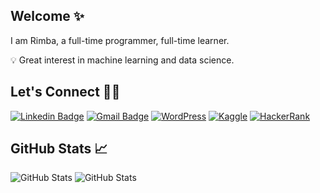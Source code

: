 ## Welcome ✨
I am Rimba, a full-time programmer, full-time learner.

💡 Great interest in machine learning and data science.

## Let's Connect 👌🏻
[![Linkedin Badge](https://img.shields.io/badge/Linkedin-blue?style=flat-square&logo=Linkedin&logoColor=white&link=https://www.linkedin.com/in/rimbaerlangga/)](https://www.linkedin.com/in/rimbaerlangga/)
[![Gmail Badge](https://img.shields.io/badge/Gmail-c14438?style=flat-square&logo=Gmail&logoColor=white&link=mailto:rimbaerlangga@gmail.com)](mailto:rimbaerlangga@gmail.com)
[![WordPress](https://img.shields.io/badge/-Blog-%23117AC9.svg?style=flat-square&logo=WordPress&logoColor=white)](https://hyperforest.wordpress.com/)
[![Kaggle](https://img.shields.io/badge/-Kaggle-035a7d?style=flat-square&logo=kaggle&logoColor=white)](https://www.kaggle.com/rimbax)
[![HackerRank](https://img.shields.io/badge/-Hackerrank-2EC866?style=flat-square&logo=HackerRank&logoColor=white)](https://www.hackerrank.com/rimbaerlangga)


## GitHub Stats 📈
![GitHub Stats](https://github-readme-stats.vercel.app/api/top-langs/?username=hyperforest&layout=compact&theme=radical)
![GitHub Stats](https://github-readme-stats.vercel.app/api?username=hyperforest&show_icons=true&theme=radical)
